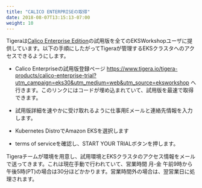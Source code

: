```yaml
---
title: "CALICO ENTERPRISEの取得"
date: 2018-08-07T13:15:13-07:00
weight: 10
---
```


<!--
The team at Tigera offers a free trial of [Calico Enterprise Edition](https://www.tigera.io/tigera-products/calico-enterprise) for all EKSWorkshop users. Follow the steps below to get your free trial on a dedicated EKS cluster provisioned and managed by Tigera. 
-->
Tigeraは[Calico Enterprise Edition](https://www.tigera.io/tigera-products/calico-enterprise)の試用版を全てのEKSWorkshopユーザに提供しています。以下の手順にしたがってTigeraが管理するEKSクラスタへのアクセスできるようにします。

<!--
- Go to the Calico Enterprise trial registration website at https://www.tigera.io/tigera-products/calico-enterprise-trial?utm_campaign=eks30&utm_medium=web&utm_source=eksworkshop . Please note this link has the offer code embedded and is the fastest way to get your trial. 
-->
- Calico Enterpriseの試用版登録ページ https://www.tigera.io/tigera-products/calico-enterprise-trial?utm_campaign=eks30&utm_medium=web&utm_source=eksworkshop へ行きます。このリンクにはコードが埋め込まれていて、試用版を最速で取得できます。

<!--
- Fill out your contact details along with your work email address to ensure you receive your trial environment details promptly.
-->
- 試用版詳細を速やかに受け取れるように仕事用Eメールと連絡先情報を入力します。

<!--
- Select Amazon EKS as your Kubernetes distro
-->
- Kubernetes DistroでAmazon EKSを選択します

<!--
- Review and accept the terms of service and click the START YOUR TRIAL button.
-->
- terms of serviceを確認し、START YOUR TRIALボタンを押します。

<!--
Somebody from the Tigera team will provision your environment and send you an email with the details you need to access your trial environment and EKS cluster. This is currently a manual process and can take up to half an hour during business hours M-F 9 am - 5 pm PT. Requests received during non-business hours will be provisioned on the next business day.
-->
Tigeraチームが環境を用意し、試用環境とEKSクラスタのアクセス情報をメールで送ってきます。これは現在手動で行われていて、営業時間 月-金 午前9時から午後5時(PT)の場合は30分ほどかかります。営業時間外の場合は、翌営業日に処理されます。
